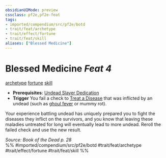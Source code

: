 ```yaml
---
obsidianUIMode: preview
cssclass: pf2e,pf2e-feat
tags:
- imported/compendium/src/pf2e/botd
- trait/feat/archetype
- trait/effect/fortune
- trait/feat/skill
aliases: ["Blessed Medicine"]
---
```

# Blessed Medicine  *Feat 4*  
[archetype](archetype.md)  [fortune](fortune.md)  [skill](skill.md)  

- **Prerequisites**: [Undead Slayer Dedication](undead-slayer-dedication-botd.md)
- **Trigger** You fail a check to [Treat a Disease](treat-disease.md) that was inflicted by an undead (such as [ghoul fever](../gm/afflictions/ghoul-fever-b1.md) or mummy rot).

Your experience battling undead has uniquely prepared you to fight the diseases they inflict on the survivors, and you know that leaving these maladies untreated for long will eventually lead to more undead. Reroll the failed check and use the new result.

*Source: Book of the Dead p. 28*  
%% #imported/compendium/src/pf2e/botd #trait/feat/archetype #trait/effect/fortune #trait/feat/skill %%